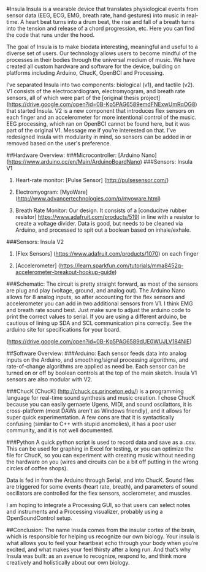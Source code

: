 #Insula 
Insula is a wearable device that translates physiological events from sensor data (EEG, ECG, EMG, breath rate, hand gestures) into music in real-time. A heart beat turns into a drum beat, the rise and fall of a breath turns into the tension and release of a chord progression, etc. Here you can find the code that runs under the hood. 

The goal of Insula is to make biodata interesting, meaningful and useful to a diverse set of users. Our technology allows users to become mindful of the processes in their bodies through the universal medium of music. We have created all custom hardware and software for the device, building on platforms including Arduino, ChucK, OpenBCI and Processing. 

I’ve separated Insula into two components: biological (v1), and tactile (v2). V1 consists of the electrocardiogram, electromyogram, and breath rate sensors, all of which were part of the [original thesis project] (https://drive.google.com/open?id=0B-Kp5PAG6589emdFNExwUmRqOG8)
 that started Insula. V2 is a new component that introduces flex sensors on each finger and an accelerometer for more intentional control of the music. EEG processing, which ran on OpenBCI cannot be found here, but it was part of the original V1. Message me if you’re interested on that. I've redesigned Insula with modularity in mind, so sensors can be added in or removed based on the user's preference. 
 
##Hardware Overview:
###Microcontroller: [Arduino Nano] (https://www.arduino.cc/en/Main/ArduinoBoardNano)
###Sensors: Insula V1
1. Heart-rate monitor: [Pulse Sensor] (http://pulsesensor.com/)

2. Electromyogram: [MyoWare] (http://www.advancertechnologies.com/p/myoware.html)

3. Breath Rate Monitor: Our design. It consists of a [conducitve rubber resistor] https://www.adafruit.com/products/519) in line with a resistor to create a voltage divider. Data is good, but needs to be cleaned via Arduino, and processed to spit out a boolean based on inhale/exhale. 

###Sensors: Insula V2
1. [Flex Sensors] (https://www.adafruit.com/products/1070) on each finger 

2. [Accelerometer] (https://learn.sparkfun.com/tutorials/mma8452q-accelerometer-breakout-hookup-guide)

###Schematic: 
The circuit is pretty straight forward, as most of the sensors are plug and play (voltage, ground, and analog out). The Arduino Nano allows for 8 analog inputs, so after accounting for the flex sensors and accelerometer you can add in two additional sensors from V1. I think EMG and breath rate sound best. Just make sure to adjust the arduino code to print the correct values to serial. If you are using a different arduino, be cautious of lining up SDA and SCL communication pins correctly. See the arduino site for specifications for your board. 

(https://drive.google.com/open?id=0B-Kp5PAG6589dUE0WUJLV184NlE)

##Software Overview: 
###Arduino: 
Each sensor feeds data into analog inputs on the Arduino, and smoothing/signal processing algorithms, and rate-of-change algorithms are applied as need be. Each sensor can be turned on or off by boolean controls at the top of the main sketch. Insula V1 sensors are also modular with V2. 

###ChucK 
[ChucK] (http://chuck.cs.princeton.edu/) is a  programming language for real-time sound synthesis and music creation. I chose ChucK because you can easily gernaete Ugens, MIDI, and sound oscilattors, it is cross-platform (most DAWs aren't as Windows friendly), and it allows for super quick experimentation. A few cons are that it is syntactically confusing (similar to C++ with stupid anomolies), it has a poor user community, and it is not well documented. 

###Python 
A quick python script is used to record data and save as a .csv. This can be used for graphing in Excel for testing, or you can optimize the file for ChucK, so you can experiment with creating music without needing the hardware on you (wires and circuits can be a bit off putting in the wrong circles of coffee shops). 

Data is fed in from the Arduino through Serial, and into ChucK. Sound files are triggered for some events (heart rate, breath), and parameters of sound oscillators are controlled for the flex sensors, acclerometer, and muscles. 

I am hoping to integrate a Processing GUI, so that users can select notes and instruments and a Processing visualizer, probably using a OpenSoundControl setup. 

##Conclusion: 
The name Insula comes from the insular cortex of the brain, which is responsible for helping us recognize our own biology. Your insula is what allows you to feel your heartbeat echo through your body when you’re excited, and what makes your feel thirsty after a long run. And that’s why Insula was built: as an avenue to recognize, respond to, and think more creatively and holistically about our own biology.
